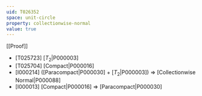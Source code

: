 ```yaml
---
uid: T026352
space: unit-circle
property: collectionwise-normal
value: true
---
```

[[Proof]]

* [T025723] [$T_2$|P000003]
* [T025704] [Compact|P000016]
* [I000214] ([Paracompact|P000030] + [$T_2$|P000003]) => [Collectionwise Normal|P000088]
* [I000013] [Compact|P000016] => [Paracompact|P000030]


